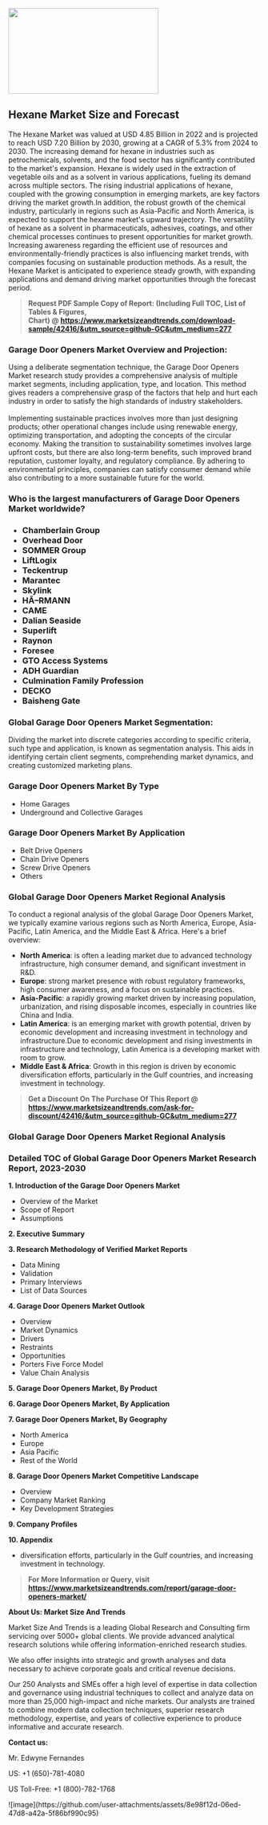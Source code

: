 <p><img class="alignnone size-medium wp-image-20088" src="https://ffe5etoiles.com/wp-content/uploads/2024/12/MST1-300x171.png" alt="" width="300" height="171" /></p><h2>Hexane Market Size and Forecast</h2><p>The Hexane Market was valued at USD 4.85 Billion in 2022 and is projected to reach USD 7.20 Billion by 2030, growing at a CAGR of 5.3% from 2024 to 2030. The increasing demand for hexane in industries such as petrochemicals, solvents, and the food sector has significantly contributed to the market's expansion. Hexane is widely used in the extraction of vegetable oils and as a solvent in various applications, fueling its demand across multiple sectors. The rising industrial applications of hexane, coupled with the growing consumption in emerging markets, are key factors driving the market growth.In addition, the robust growth of the chemical industry, particularly in regions such as Asia-Pacific and North America, is expected to support the hexane market's upward trajectory. The versatility of hexane as a solvent in pharmaceuticals, adhesives, coatings, and other chemical processes continues to present opportunities for market growth. Increasing awareness regarding the efficient use of resources and environmentally-friendly practices is also influencing market trends, with companies focusing on sustainable production methods. As a result, the Hexane Market is anticipated to experience steady growth, with expanding applications and demand driving market opportunities through the forecast period.</p></p><blockquote id="" class=""><strong>Request PDF Sample Copy of Report: (Including Full TOC, List of Tables &amp; Figures, Chart)&nbsp;@&nbsp;<strong><a href="https://www.marketsizeandtrends.com/download-sample/42416/&utm_source=github-GC&utm_medium=277" target="_blank">https://www.marketsizeandtrends.com/download-sample/42416/&utm_source=github-GC&utm_medium=277</a></strong></strong></blockquote><h3 id="" class="">Garage Door Openers Market&nbsp;Overview and Projection:</h3><p id="" class="">Using a deliberate segmentation technique, the Garage Door Openers Market research study provides a comprehensive analysis of multiple market segments, including application, type, and location. This method gives readers a comprehensive grasp of the factors that help and hurt each industry in order to satisfy the high standards of industry stakeholders. <br /> <br />Implementing sustainable practices involves more than just designing products; other operational changes include using renewable energy, optimizing transportation, and adopting the concepts of the circular economy. Making the transition to sustainability sometimes involves large upfront costs, but there are also long-term benefits, such improved brand reputation, customer loyalty, and regulatory compliance. By adhering to environmental principles, companies can satisfy consumer demand while also contributing to a more sustainable future for the world.</p><h3 id="" class="">Who is the largest manufacturers of&nbsp;Garage Door Openers Market worldwide?</h3><h3 class=""><p><ul><li>Chamberlain Group </li><li> Overhead Door </li><li> SOMMER Group </li><li> LiftLogix </li><li> Teckentrup </li><li> Marantec </li><li> Skylink </li><li> HÃ–RMANN </li><li> CAME </li><li> Dalian Seaside </li><li> Superlift </li><li> Raynon </li><li> Foresee </li><li> GTO Access Systems </li><li> ADH Guardian </li><li> Culmination Family Profession </li><li> DECKO </li><li> Baisheng Gate</li></ul></p></h3><h3 id="" class="">Global&nbsp;Garage Door Openers Market Segmentation:</h3><p id="" class="">Dividing the market into discrete categories according to specific criteria, such type and application, is known as segmentation analysis. This aids in identifying certain client segments, comprehending market dynamics, and creating customized marketing plans.</p><h3 id="" class="">Garage Door Openers Market&nbsp;By Type</h3><p><p><ul><li>Home Garages </li><li> Underground and Collective Garages</p></li></ul></p></p><h3 id="" class="">Garage Door Openers Market&nbsp;By Application</h3><p class=""><p><ul><li>Belt Drive Openers </li><li> Chain Drive Openers </li><li> Screw Drive Openers </li><li> Others</li></ul></p></p><h3 id="" class="">Global Garage Door Openers Market Regional Analysis</h3><p id="" class="">To conduct a regional analysis of the global Garage Door Openers Market, we typically examine various regions such as North America, Europe, Asia-Pacific, Latin America, and the Middle East &amp; Africa. Here's a brief overview:</p><ul><li><strong>North America</strong>: is often a leading market due to advanced technology infrastructure, high consumer demand, and significant investment in R&amp;D.</li><li><strong>Europe</strong>: strong market presence with robust regulatory frameworks, high consumer awareness, and a focus on sustainable practices.</li><li><strong>Asia-Pacific</strong>: a rapidly growing market driven by increasing population, urbanization, and rising disposable incomes, especially in countries like China and India.</li><li><strong>Latin America</strong>: is an emerging market with growth potential, driven by economic development and increasing investment in technology and infrastructure.Due to economic development and rising investments in infrastructure and technology, Latin America is a developing market with room to grow.</li><li><strong>Middle East &amp; Africa</strong>: Growth in this region is driven by economic diversification efforts, particularly in the Gulf countries, and increasing investment in technology.</li></ul><blockquote id="" class=""><strong>Get a Discount On The Purchase Of This Report @ <strong><a href="https://www.marketsizeandtrends.com/ask-for-discount/42416/&utm_source=github-GC&utm_medium=277" target="_blank">https://www.marketsizeandtrends.com/ask-for-discount/42416/&utm_source=github-GC&utm_medium=277</a></strong></strong></blockquote><h3 id="" class="">Global Garage Door Openers Market Regional Analysis</h3><h3 id="" class="">Detailed TOC of Global Garage Door Openers Market Research Report, 2023-2030</h3><p id="" class=""><strong>1. Introduction of the Garage Door Openers Market</strong></p><ul><li>Overview of the Market</li><li>Scope of Report</li><li>Assumptions</li></ul><p id="" class=""><strong>2. Executive Summary</strong></p><p id="" class=""><strong>3. Research Methodology of Verified Market Reports</strong></p><ul><li>Data Mining</li><li>Validation</li><li>Primary Interviews</li><li>List of Data Sources</li></ul><p id="" class=""><strong>4. Garage Door Openers Market Outlook</strong></p><ul><li>Overview</li><li>Market Dynamics</li><li>Drivers</li><li>Restraints</li><li>Opportunities</li><li>Porters Five Force Model</li><li>Value Chain Analysis</li></ul><p id="" class=""><strong>5. Garage Door Openers Market, By Product</strong></p><p id="" class=""><strong>6. Garage Door Openers Market, By Application</strong></p><p id="" class=""><strong>7. Garage Door Openers Market, By Geography</strong></p><ul><li>North America</li><li>Europe</li><li>Asia Pacific</li><li>Rest of the World</li></ul><p id="" class=""><strong>8. Garage Door Openers Market Competitive Landscape</strong></p><ul><li>Overview</li><li>Company Market Ranking</li><li>Key Development Strategies</li></ul><p id="" class=""><strong>9. Company Profiles</strong></p><p id="" class=""><strong>10. Appendix</strong></p><ul><li>diversification efforts, particularly in the Gulf countries, and increasing investment in technology.</li></ul><blockquote id="" class=""><strong>For More Information or Query, visit <strong><strong><a href="https://www.marketsizeandtrends.com/report/garage-door-openers-market/" target="_blank">https://www.marketsizeandtrends.com/report/garage-door-openers-market/</a></strong></strong></strong></blockquote><p id="" class=""><strong>About Us: Market Size And Trends</strong></p><p id="" class="">Market Size And Trends is a leading Global Research and Consulting firm servicing over 5000+ global clients. We provide advanced analytical research solutions while offering information-enriched research studies.</p><p id="" class="">We also offer insights into strategic and growth analyses and data necessary to achieve corporate goals and critical revenue decisions.</p><p id="" class="">Our 250 Analysts and SMEs offer a high level of expertise in data collection and governance using industrial techniques to collect and analyze data on more than 25,000 high-impact and niche markets. Our analysts are trained to combine modern data collection techniques, superior research methodology, expertise, and years of collective experience to produce informative and accurate research.</p><p id="" class=""><strong>Contact us:</strong></p><p id="" class="">Mr. Edwyne Fernandes</p><p id="" class="">US: +1 (650)-781-4080</p><p id="" class="">US Toll-Free: +1 (800)-782-1768</p>
![image](https://github.com/user-attachments/assets/8e98f12d-06ed-47d8-a42a-5f86bf990c95)
